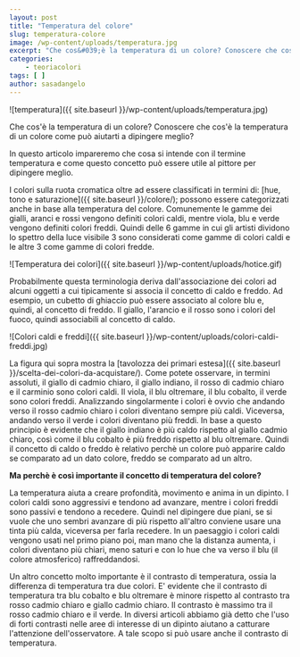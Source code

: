 ```yaml
---
layout: post
title: "Temperatura del colore"
slug: temperatura-colore
image: /wp-content/uploads/temperatura.jpg
excerpt: "Che cos&#039;è la temperatura di un colore? Conoscere che cos&#039;è la temperatura di un colore come può aiutarti a dipingere meglio? In questo articolo impareremo"
categories:
    - teoriacolori
tags: [ ]
author: sasadangelo
---
```


![temperatura]({{ site.baseurl }}/wp-content/uploads/temperatura.jpg)

Che cos'è la temperatura di un colore? Conoscere che cos'è la temperatura di un colore come può aiutarti a dipingere meglio?

In questo articolo impareremo che cosa si intende con il termine temperatura e come questo concetto può essere utile al pittore per dipingere meglio.

I colori sulla ruota cromatica oltre ad essere classificati in termini di: [hue, tono e saturazione]({{ site.baseurl }}/colore/); possono essere categorizzati anche in base alla temperatura del colore. Comunemente le gamme dei gialli, aranci e rossi vengono definiti colori caldi, mentre viola, blu e verde vengono definiti colori freddi. Quindi delle 6 gamme in cui gli artisti dividono lo spettro della luce visibile 3 sono considerati come gamme di colori caldi e le altre 3 come gamme di colori fredde.

![Temperatura dei colori]({{ site.baseurl }}/wp-content/uploads/hotice.gif)

Probabilmente questa terminologia deriva dall'associazione dei colori ad alcuni oggetti a cui tipicamente si associa il concetto di caldo e freddo. Ad esempio, un cubetto di ghiaccio può essere associato al colore blu e, quindi, al concetto di freddo. Il giallo, l'arancio e il rosso sono i colori del fuoco, quindi associabili al concetto di caldo.

![Colori caldi e freddi]({{ site.baseurl }}/wp-content/uploads/colori-caldi-freddi.jpg)

La figura qui sopra mostra la [tavolozza dei primari estesa]({{ site.baseurl }}/scelta-dei-colori-da-acquistare/). Come potete osservare, in termini assoluti, il giallo di cadmio chiaro, il giallo indiano, il rosso di cadmio chiaro e il carminio sono colori caldi. Il viola, il blu oltremare, il blu cobalto, il verde sono colori freddi. Analizzando singolarmente i colori è ovvio che andando verso il rosso cadmio chiaro i colori diventano sempre più caldi. Viceversa, andando verso il verde i colori diventano più freddi. In base a questo principio è evidente che il giallo indiano è più caldo rispetto al giallo cadmio chiaro, così come il blu cobalto è più freddo rispetto al blu oltremare. Quindi il concetto di caldo o freddo è relativo perchè un colore può apparire caldo se comparato ad un dato colore, freddo se comparato ad un altro.

**Ma perchè è così importante il concetto di temperatura del colore?**

La temperatura aiuta a creare profondità, movimento e anima in un dipinto. I colori caldi sono aggressivi e tendono ad avanzare, mentre i colori freddi sono passivi e tendono a recedere. Quindi nel dipingere due piani, se si vuole che uno sembri avanzare di più rispetto all'altro conviene usare una tinta più calda, viceversa per farla recedere. In un paesaggio i colori caldi vengono usati nel primo piano poi, man mano che la distanza aumenta, i colori diventano più chiari, meno saturi e con lo hue che va verso il blu (il colore atmosferico) raffreddandosi.

Un altro concetto molto importante è il contrasto di temperatura, ossia la differenza di temperatura tra due colori. E' evidente che il contrasto di temperatura tra blu cobalto e blu oltremare è minore rispetto al contrasto tra rosso cadmio chiaro e giallo cadmio chiaro. Il contrasto è massimo tra il rosso cadmio chiaro e il verde. In diversi articoli abbiamo già detto che l'uso di forti contrasti nelle aree di interesse di un dipinto aiutano a catturare l'attenzione dell'osservatore. A tale scopo si può usare anche il contrasto di temperatura.
